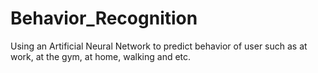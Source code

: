 # Behavior_Recognition
Using an Artificial Neural Network to predict behavior of user such as at work, at the gym, at home, walking and etc.
